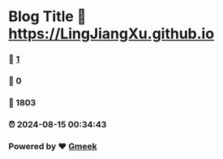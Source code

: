 # Blog Title :link: https://LingJiangXu.github.io 
### :page_facing_up: [1](https://LingJiangXu.github.io/tag.html) 
### :speech_balloon: 0 
### :hibiscus: 1803 
### :alarm_clock: 2024-08-15 00:34:43 
### Powered by :heart: [Gmeek](https://github.com/Meekdai/Gmeek)
